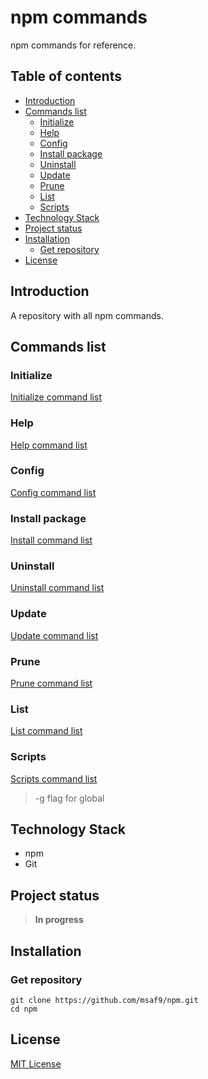 <h1> npm commands </h1>
npm commands for reference.

<h2>Table of contents</h2>

- [Introduction](#introduction)
- [Commands list](#commands-list)
  - [Initialize](#initialize)
  - [Help](#help)
  - [Config](#config)
  - [Install package](#install-package)
  - [Uninstall](#uninstall)
  - [Update](#update)
  - [Prune](#prune)
  - [List](#list)
  - [Scripts](#scripts)
- [Technology Stack](#technology-stack)
- [Project status](#project-status)
- [Installation](#installation)
  - [Get repository](#get-repository)
- [License](#license)

## Introduction

A repository with all npm commands.

## Commands list

### Initialize

[Initialize command list](INITIALIZE.md 'Initialize Commands')

### Help

[Help command list](HELP.md 'Help Commands')

### Config

[Config command list](CONFIG.md 'Config Commands')

### Install package

[Install command list](INSTALL.md 'Install Commands')

### Uninstall

[Uninstall command list](UNINSTALL.md 'Uninstall Commands')

### Update

[Update command list](UPDATE.md 'Update Commands')

### Prune

[Prune command list](PRUNE.md 'Prune Commands')

### List

[List command list](LIST.md 'List Commands')

### Scripts

[Scripts command list](SCRIPTS.md 'Scripts Commands')

> -g flag for global

## Technology Stack

- npm
- Git

## Project status

> **In progress**

## Installation

### Get repository

```git
git clone https://github.com/msaf9/npm.git
cd npm
```

## License
[MIT License](LICENSE)
